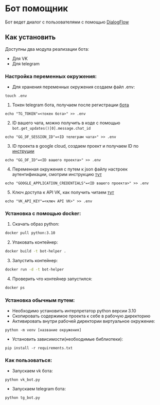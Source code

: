 # Бот помощник

Бот ведет диалог с пользователями с помощью [DialogFlow](https://developers.google.com/learn/pathways/chatbots-dialogflow)

## Как установить

Доступны два модула реализации бота:

- Для VK
- Для telegram

### Настройка переменных окружения:

- Для хранения переменных окружения создаем файл .env:

```
touch .env
```

1. Токен telegram бота, получаем после регистрации [бота](https://habr.com/ru/post/262247/)

```
echo "TG_TOKEN"=<токен бота>" >> .env
```

2. ID вашего чата, можно получить в коде с помощью `bot.get_updates()[0].message.chat_id`

```
echo "GG_DF_SESSION_ID"=<ID телеграм чата>" >> .env
```

3. ID проекта в google cloud, создаем проект и получаем ID по [инструции](https://cloud.google.com/dialogflow/es/docs/quick/setup)

```
echo "GG_DF_ID"=<ID вашего проекта>" >> .env
```

4. Переменная окружения с путем к json файлу настроек аутентификации, смотрим инструкцию [тут](https://cloud.google.com/docs/authentication/client-libraries)

```
echo "GOOGLE_APPLICATION_CREDENTIALS"=<ID вашего проекта>" >> .env
```

5. Ключ доступа к API VK, как получить читаем [тут](https://cloud.google.com/docs/authentication/client-libraries)

```
echo "VK_API_KEY"=<ключ API VK>" >> .env
```

### Установка с помощью docker:

1. Скачать образ python:

```bash
docker pull python:3.10
```

2. Упаковать контейнер:

```bash
docker build -t bot-helper .
```

3. Запустить контейнер:

```bash
docker run -d -t bot-helper
```

4. Проверить что контейнер запустился:

```bash
docker ps
```

### Установка обычным путем:

- Необходимо установить интерпретатор python версии 3.10
- Cкопировать содержимое проекта к себе в рабочую директорию
- Активировать внутри рабочей директории виртуальное окружение:

```
python -m venv [название окружения]
```

- Установить зависимости(необходимые библиотеки):

```
pip install -r requirements.txt
```

### Как пользоваться:

- Запускаем vk бота:

```
python vk_bot.py
```

- Запускаем telegram бота:

```
python tg_bot.py
```
